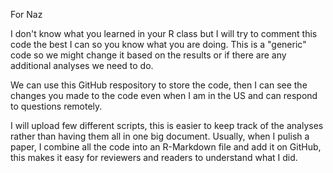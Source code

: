 For Naz

I don't know what you learned in your R class but I will try to comment this code the best I can so you know what you are doing. 
This is a "generic" code so we might change it based on the results or if there are any additional analyses we need to do. 

We can use this GitHub respository to store the code, then I can see the changes you made to the code even when I am in the US and can respond to questions remotely. 

I will upload few different scripts, this is easier to keep track of the analyses rather than having them all in one big document. 
Usually, when I pulish a paper, I combine all the code into an R-Markdown file and add it on GitHub, this makes it easy for reviewers and readers to understand what I did. 
